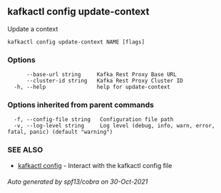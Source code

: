 ## kafkactl config update-context

Update a context

```
kafkactl config update-context NAME [flags]
```

### Options

```
      --base-url string     Kafka Rest Proxy Base URL
      --cluster-id string   Kafka Rest Proxy Cluster ID
  -h, --help                help for update-context
```

### Options inherited from parent commands

```
  -f, --config-file string   Configuration file path
  -v, --log-level string     Log level (debug, info, warn, error, fatal, panic) (default "warning")
```

### SEE ALSO

* [kafkactl config](kafkactl_config.md)	 - Interact with the kafkactl config file

###### Auto generated by spf13/cobra on 30-Oct-2021
